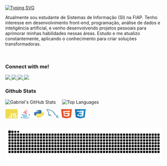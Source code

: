 <a href="https://git.io/typing-svg"><img src="https://readme-typing-svg.demolab.com?font=Fira+Code&weight=700&size=22&duration=4500&pause=1000&color=3B0097&width=435&lines=Ol%C3%A1!!+Eu+sou+o+Gabriel+Morais" alt="Typing SVG" /></a>

<p>Atualmente sou estudante de Sistemas de Informação (SI) na FIAP. Tenho interesse em desenvolvimento front-end, programação, análise de dados e inteligência artificial, e venho desenvolvendo projetos pessoais para aprimorar minhas habilidades nessas áreas. 
  Estudo e me atualizo constantemente, aplicando o conhecimento para criar soluções transformadoras.</p>

<br>

### Connect with me!

<div> 
  <a href="https://www.linkedin.com/in/gabriel-morais-707a1335b/" target="_blank">
    <img src="https://img.shields.io/badge/-LinkedIn-070013?style=for-the-badge&logo=linkedin&logoColor=3B0097" target="_blank">
  </a>
  <a href="https://github.com/moraisgab" target="_blank">
    <img src="https://img.shields.io/badge/-GitHub-070013?style=for-the-badge&logo=github&logoColor=3B0097" target="_blank">
  </a>
  <a href="mailto:SEUEMAIL@exemplo.com" target="_blank">
    <img src="https://img.shields.io/badge/-Gmail-070013?style=for-the-badge&logo=gmail&logoColor=3B0097" target="_blank">
  </a>
  <a href="https://www.instagram.com/1.morais/" target="_blank">
    <img src="https://img.shields.io/badge/-Instagram-070013?style=for-the-badge&logo=instagram&logoColor=3B0097" target="_blank">
  </a>
</div>



### Github Stats

<p style="display: flex; align-items: flex-start; gap: 20px; margin-top: 5px;">
  <img src="https://github-readme-stats.vercel.app/api?username=moraisgab&show_icons=true&bg_color=070013&icon_color=3B0097&text_color=FFFFFF&title_color=FFFFFF&hide_title=true&hide=issues&border_color=2E005B" alt="Gabriel's GitHub Stats" style="margin-top:0;" />
  <img src="https://github-readme-stats.vercel.app/api/top-langs/?username=moraisgab&layout=compact&bg_color=070013&title_color=FFFFFF&text_color=A0A0A0&hide_border=false&border_color=2E005B" alt="Top Languages" style="margin-top:0;" />
</p>


<div style="display: inline_block">
  <img align="center" alt="Gabriel-Js" height="30" width="40" src="https://raw.githubusercontent.com/devicons/devicon/master/icons/javascript/javascript-plain.svg">
  <img align="center" alt="Gabriel-Java" height="30" width="40" src="https://raw.githubusercontent.com/devicons/devicon/master/icons/java/java-original.svg">
  <img align="center" alt="Gabriel-Python" height="30" width="40" src="https://raw.githubusercontent.com/devicons/devicon/master/icons/python/python-original.svg">
  <img align="center" alt="Gabriel-SQL" height="30" width="40" src="https://raw.githubusercontent.com/devicons/devicon/master/icons/mysql/mysql-original.svg">
  <img align="center" alt="Gabriel-HTML" height="30" width="40" src="https://raw.githubusercontent.com/devicons/devicon/master/icons/html5/html5-original.svg">
  <img align="center" alt="Gabriel-CSS" height="30" width="40" src="https://raw.githubusercontent.com/devicons/devicon/master/icons/css3/css3-original.svg">
</div>


##

<picture align="center">
  <source media="(prefers-color-scheme: dark)" srcset="https://raw.githubusercontent.com/moraisgab/moraisgab/output/github-contribution-grid-snake-dark.svg">
  <source media="(prefers-color-scheme: light)" srcset="https://raw.githubusercontent.com/moraisgab/moraisgab/output/github-contribution-grid-snake.svg">
  <img align="center" alt="github contribution grid snake animation" src="https://raw.githubusercontent.com/moraisgab/moraisgab/output/github-contribution-grid-snake.svg">
</picture>

